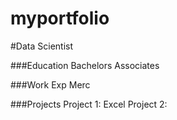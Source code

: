 # myportfolio
#Data Scientist

###Education
Bachelors
Associates

###Work Exp
Merc

###Projects
Project 1: Excel
Project 2:

